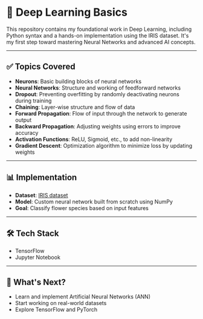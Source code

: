 # 🧠 Deep Learning Basics

This repository contains my foundational work in Deep Learning, including Python syntax and a hands-on implementation using the IRIS dataset. It's my first step toward mastering Neural Networks and advanced AI concepts.

---

## ✅ Topics Covered

- **Neurons**: Basic building blocks of neural networks
- **Neural Networks**: Structure and working of feedforward networks
- **Dropout**: Preventing overfitting by randomly deactivating neurons during training
- **Chaining**: Layer-wise structure and flow of data
- **Forward Propagation**: Flow of input through the network to generate output
- **Backward Propagation**: Adjusting weights using errors to improve accuracy
- **Activation Functions**: ReLU, Sigmoid, etc., to add non-linearity
- **Gradient Descent**: Optimization algorithm to minimize loss by updating weights

---

## 📊 Implementation

- **Dataset**: [IRIS dataset](https://archive.ics.uci.edu/ml/datasets/iris)
- **Model**: Custom neural network built from scratch using NumPy
- **Goal**: Classify flower species based on input features

---

## 🛠️ Tech Stack

- TensorFlow
- Jupyter Notebook

---

## 🚀 What's Next?

- Learn and implement Artificial Neural Networks (ANN)
- Start working on real-world datasets
- Explore TensorFlow and PyTorch
